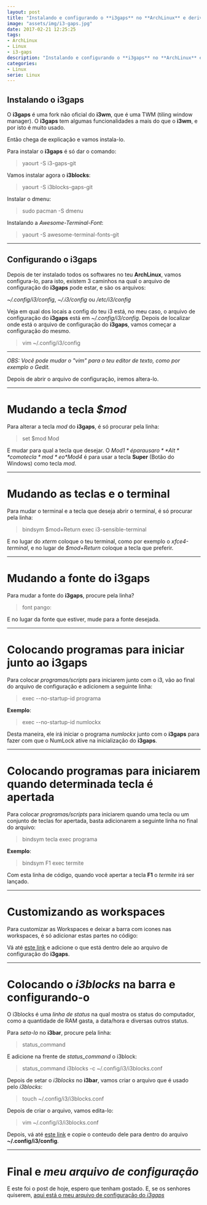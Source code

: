 ```yaml
---
layout: post
title: "Instalando e configurando o **i3gaps** no **ArchLinux** e derivados"
image: "assets/img/i3-gaps.jpg"
date: 2017-02-21 12:25:25
tags:
- ArchLinux
- Linux
- i3-gaps
description: "Instalando e configurando o **i3gaps** no **ArchLinux** e derivados"
categories:
- Linux
serie: Linux
---
```


## Instalando o **i3gaps**

O **i3gaps** é uma fork não oficial do **i3wm**, que é uma TWM (tiling window manager). O **i3gaps** tem algumas funcionalidades a mais do que o **i3wm**, e por isto é muito usado.

Então chega de explicação e vamos instala-lo.

Para instalar o **i3gaps** é só dar o comando:

> yaourt -S i3-gaps-git

Vamos instalar agora o **i3blocks**:

> yaourt -S i3blocks-gaps-git

Instalar o dmenu:

> sudo pacman -S dmenu

Instalando a *Awesome-Terminal-Font*:

> yaourt -S awesome-terminal-fonts-git

---

## Configurando o **i3gaps**

Depois de ter instalado todos os softwares no teu **ArchLinux**, vamos configura-lo, para isto, existem 3 caminhos na qual o arquivo de configuração do **i3gaps** pode estar, e são os arquivos:

*~/.config/i3/config*, *~/.i3/config* ou */etc/i3/config*

Veja em qual dos locais a config do teu i3 está, no meu caso, o arquivo de configuração do **i3gaps** está em *~/.config/i3/config*. Depois de localizar onde está o arquivo de configuração do **i3gaps**, vamos começar a configuração do mesmo.

> vim ~/.config/i3/config

---

*OBS: Você pode mudar o "vim" para o teu editor de texto, como por exemplo o Gedit.*

Depois de abrir o arquivo de configuração, iremos altera-lo.

---

# Mudando a tecla *$mod*

Para alterar a tecla *mod* do **i3gaps**, é só procurar pela linha:

> set $mod Mod

E mudar para qual a tecla que desejar. O *$Mod1* é para usar o **Alt** como tecla *mod* e o *$Mod4* é para usar a tecla **Super** (Botão do Windows) como tecla *mod*.

---

# Mudando as teclas e o terminal

Para mudar o terminal e a tecla que deseja abrir o terminal, é só procurar pela linha:

> bindsym $mod+Return exec i3-sensible-terminal

E no lugar do *xterm* coloque o teu terminal, como por exemplo o *xfce4-terminal*, e no lugar de *$mod+Return* coloque a tecla que preferir.

---

# Mudando a fonte do **i3gaps**

Para mudar a fonte do **i3gaps**, procure pela linha?

> font pango:

E no lugar da fonte que estiver, mude para a fonte desejada.

---

# Colocando programas para iniciar junto ao **i3gaps**

Para colocar *programas/scripts* para iniciarem junto com o i3, vão ao final do arquivo de configuração e adicionem a seguinte linha:

> exec --no-startup-id programa

**Exemplo**:

> exec --no-startup-id numlockx

Desta maneira, ele irá iniciar o programa *numlockx* junto com o **i3gaps** para fazer com que o NumLock ative na inicialização do **i3gaps**.

---

# Colocando programas para iniciarem quando determinada tecla é apertada

Para colocar *programas/scripts* para iniciarem quando uma tecla ou um conjunto de teclas for apertada, basta adicionarem a seguinte linha no final do arquivo:

> bindsym tecla exec programa

**Exemplo**:

> bindsym F1 exec termite

Com esta linha de código, quando você apertar a tecla **F1** o *termite* irá ser lançado.

---

# Customizando as workspaces

Para customizar as Workspaces e deixar a barra com icones nas workspaces, é só adicionar estas partes no código:

Vá até [este link](https://ghostbin.com/paste/4tj9u "este link") e adicione o que está dentro dele ao arquivo de configuração do **i3gaps**.

---

# Colocando o *i3blocks* na barra e configurando-o

O i3blocks é uma *linha de status* na qual mostra os status do computador, como a quantidade de RAM gasta, a data/hora e diversas outros status.

Para *seta-lo* no **i3bar**, procure pela linha:

> status_command 

E adicione na frente de *status_command* o i3block:

> status_command i3blocks -c ~/.config/i3/i3blocks.conf

Depois de setar o *i3blocks* no **i3bar**, vamos criar o arquivo que é usado pelo *i3blocks*:

> touch ~/.config/i3/i3blocks.conf

Depois de criar o arquivo, vamos edita-lo:

> vim ~/.config/i3/i3blocks.conf

Depois, vá até [este link](https://ghostbin.com/paste/hz3ap "este link") e copie o conteudo dele para dentro do arquivo **~/.config/i3/config**.

---

# Final e *meu arquivo de configuração*

E este foi o post de hoje, espero que tenham gostado. E, se os senhores quiserem, [aqui está o meu arquivo de configuração do *i3gaps*](https://github.com/linuxroot1/i3gaps "aqui está o meu arquivo de configuração do *i3gaps*") 
